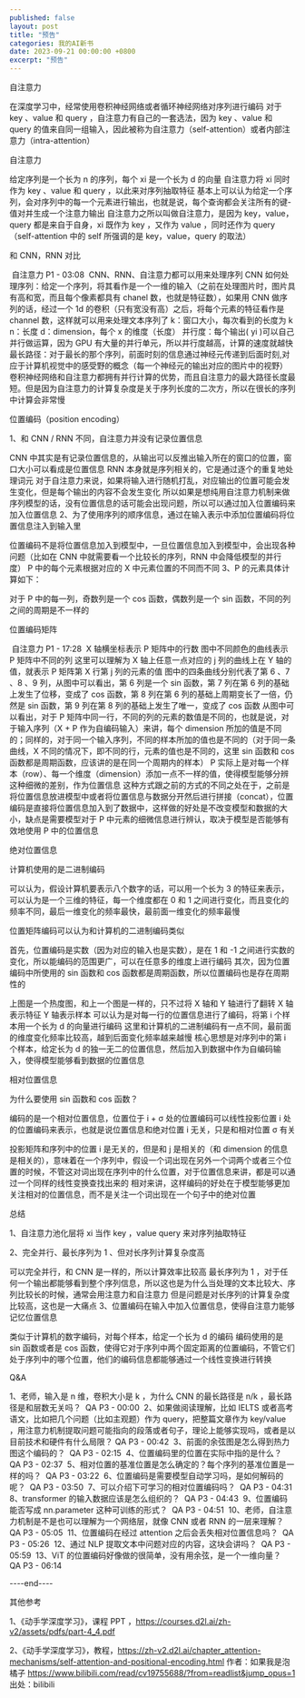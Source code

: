 ```yaml
---
published: false
layout: post
title: "预告"
categories: 我的AI新书
date: 2023-09-21 00:00:00 +0800
excerpt: "预告"
---
```



自注意力

在深度学习中，经常使用卷积神经网络或者循环神经网络对序列进行编码
对于 key 、value 和 query ，自注意力有自己的一套选法，因为 key 、value 和 query 的值来自同一组输入，因此被称为自注意力（self-attention）或者内部注意力（intra-attention）




自注意力


给定序列是一个长为 n 的序列，每个 xi 是一个长为 d 的向量
自注意力将 xi 同时作为 key 、value 和 query ，以此来对序列抽取特征
基本上可以认为给定一个序列，会对序列中的每一个元素进行输出，也就是说，每个查询都会关注所有的键-值对并生成一个注意力输出
自注意力之所以叫做自注意力，是因为 key，value，query 都是来自于自身，xi 既作为 key ，又作为 value ，同时还作为 query （self-attention 中的 self 所强调的是  key，value，query 的取法）








和 CNN，RNN 对比


﻿
自注意力 P1 - 03:08
﻿
CNN、RNN、自注意力都可以用来处理序列
CNN 如何处理序列：给定一个序列，将其看作是一个一维的输入（之前在处理图片时，图片具有高和宽，而且每个像素都具有 chanel 数，也就是特征数），如果用 CNN 做序列的话，经过一个 1d 的卷积（只有宽没有高）之后，将每个元素的特征看作是 channel 数，这样就可以用来处理文本序列了
k：窗口大小，每次看到的长度为 k
n：长度
d：dimension，每个 x 的维度（长度）
并行度：每个输出( yi )可以自己并行做运算，因为 GPU 有大量的并行单元，所以并行度越高，计算的速度就越快
最长路径：对于最长的那个序列，前面时刻的信息通过神经元传递到后面时刻,对应于计算机视觉中的感受野的概念（每一个神经元的输出对应的图片中的视野）
卷积神经网络和自注意力都拥有并行计算的优势，而且自注意力的最大路径长度最短。但是因为自注意力的计算复杂度是关于序列长度的二次方，所以在很长的序列中计算会非常慢








位置编码（position encoding）

1、和 CNN / RNN 不同，自注意力并没有记录位置信息

CNN 中其实是有记录位置信息的，从输出可以反推出输入所在的窗口的位置，窗口大小可以看成是位置信息
RNN 本身就是序列相关的，它是通过逐个的重复地处理词元
对于自注意力来说，如果将输入进行随机打乱，对应输出的位置可能会发生变化，但是每个输出的内容不会发生变化
所以如果是想纯用自注意力机制来做序列模型的话，没有位置信息的话可能会出现问题，所以可以通过加入位置编码来加入位置信息
2、为了使用序列的顺序信息，通过在输入表示中添加位置编码将位置信息注入到输入里


位置编码不是将位置信息加入到模型中，一旦位置信息加入到模型中，会出现各种问题（比如在 CNN 中就需要看一个比较长的序列，RNN 中会降低模型的并行度）
P 中的每个元素根据对应的 X 中元素位置的不同而不同
3、P 的元素具体计算如下：


对于 P 中的每一列，奇数列是一个 cos 函数，偶数列是一个 sin 函数，不同的列之间的周期是不一样的








位置编码矩阵


 ﻿
自注意力 P1 - 17:28
﻿
X 轴横坐标表示 P 矩阵中的行数
图中不同颜色的曲线表示 P 矩阵中不同的列
这里可以理解为 X 轴上任意一点对应的 j 列的曲线上在 Y 轴的值，就表示 P 矩阵第 X 行第 j 列的元素的值
图中的四条曲线分别代表了第 6 、7 、8 、9 列，从图中可以看出，第 6 列是一个 sin 函数，第 7 列在第 6 列的基础上发生了位移，变成了 cos 函数，第 8 列在第 6 列的基础上周期变长了一倍，仍然是 sin 函数，第 9 列在第 8 列的基础上发生了唯一，变成了 cos 函数
从图中可以看出，对于 P 矩阵中同一行，不同的列的元素的数值是不同的，也就是说，对于输入序列（X + P 作为自编码输入）来讲，每个 dimension 所加的值是不同的；同样的，对于同一个输入序列，不同的样本所加的值也是不同的（对于同一条曲线，X 不同的情况下，即不同的行，元素的值也是不同的，这里 sin 函数和 cos 函数都是周期函数，应该讲的是在同一个周期内的样本）
P 实际上是对每一个样本（row）、每一个维度（dimension）添加一点不一样的值，使得模型能够分辨这种细微的差别，作为位置信息
这种方式跟之前的方式的不同之处在于，之前是将位置信息放进模型中或者将位置信息与数据分开然后进行拼接（concat），位置编码是直接将位置信息加入到了数据中，这样做的好处是不改变模型和数据的大小，缺点是需要模型对于 P 中元素的细微信息进行辨认，取决于模型是否能够有效地使用 P 中的位置信息








绝对位置信息

计算机使用的是二进制编码


可以认为，假设计算机要表示八个数字的话，可以用一个长为 3 的特征来表示，可以认为是一个三维的特征，每一个维度都在 0 和 1 之间进行变化，而且变化的频率不同，最后一维变化的频率最快，最前面一维变化的频率最慢




位置矩阵编码可以认为和计算机的二进制编码类似

首先，位置编码是实数（因为对应的输入也是实数），是在 1 和 -1 之间进行实数的变化，所以能编码的范围更广，可以在任意多的维度上进行编码
其次，因为位置编码中所使用的 sin 函数和 cos 函数都是周期函数，所以位置编码也是存在周期性的

上图是一个热度图，和上一个图是一样的，只不过将 X 轴和 Y 轴进行了翻转
X 轴表示特征
Y 轴表示样本
可以认为是对每一行的位置信息进行了编码，将第 i 个样本用一个长为 d 的向量进行编码
这里和计算机的二进制编码有一点不同，最前面的维度变化频率比较高，越到后面变化频率越来越慢
核心思想是对序列中的第 i 个样本，给定长为 d 的独一无二的位置信息，然后加入到数据中作为自编码输入，使得模型能够看到数据的位置信息








相对位置信息

为什么要使用 sin 函数和 cos 函数？

 编码的是一个相对位置信息，位置位于 i + σ 处的位置编码可以线性投影位置 i 处的位置编码来表示，也就是说位置信息和绝对位置 i 无关，只是和相对位置 σ 有关

投影矩阵和序列中的位置 i 是无关的，但是和 j 是相关的（和 dimension 的信息是相关的），意味着在一个序列中，假设一个词出现在另外一个词两个或者三个位置的时候，不管这对词出现在序列中的什么位置，对于位置信息来讲，都是可以通过一个同样的线性变换查找出来的
相对来讲，这样编码的好处在于模型能够更加关注相对的位置信息，而不是关注一个词出现在一个句子中的绝对位置








总结

1、自注意力池化层将 xi 当作 key ，value query 来对序列抽取特征

2、完全并行、最长序列为 1 、但对长序列计算复杂度高

可以完全并行，和 CNN 是一样的，所以计算效率比较高
最长序列为 1 ，对于任何一个输出都能够看到整个序列信息，所以这也是为什么当处理的文本比较大、序列比较长的时候，通常会用注意力和自注意力
但是问题是对长序列的计算复杂度比较高，这也是一大痛点
3、位置编码在输入中加入位置信息，使得自注意力能够记忆位置信息

类似于计算机的数字编码，对每个样本，给定一个长为 d 的编码
编码使用的是 sin 函数或者是 cos 函数，使得它对于序列中两个固定距离的位置编码，不管它们处于序列中的哪个位置，他们的编码信息都能够通过一个线性变换进行转换








Q&A

1、老师，输入是 n 维，卷积大小是 k ，为什么 CNN 的最长路径是 n/k ，最长路径是和层数无关吗？
﻿
QA P3 - 00:00
﻿
2、如果做阅读理解，比如 IELTS 或者高考语文，比如把几个问题（比如主观题）作为 query，把整篇文章作为 key/value ，用注意力机制提取问题可能指向的段落或者句子，理论上能够实现吗，或者是以目前技术和硬件有什么局限？
﻿
QA P3 - 00:42
﻿
3、前面的余弦图是怎么得到热力图这个编码的？
﻿
QA P3 - 02:15
﻿
4、位置编码里的位置在实际中指的是什么？
﻿
QA P3 - 02:37
﻿
5、相对位置的基准位置是怎么确定的？每个序列的基准位置是一样的吗？
﻿
QA P3 - 03:22
﻿
6、位置编码是需要模型自动学习吗，是如何解码的呢？
﻿
QA P3 - 03:50
﻿
7、可以介绍下可学习的相对位置编码吗？
﻿
QA P3 - 04:31
﻿
8、transformer 的输入数据应该是怎么组织的？
﻿
QA P3 - 04:43
﻿
9、位置编码能否写成 nn.parameter 这种可训练的形式？
﻿
QA P3 - 04:51
﻿
10、老师，自注意力机制是不是也可以理解为一个网络层，就像 CNN 或者 RNN 的一层来理解？
﻿
QA P3 - 05:05
﻿
11、位置编码在经过 attention 之后会丢失相对位置信息吗？
﻿
QA P3 - 05:26
﻿
12、通过 NLP 提取文本中问题对应的内容，这块会讲吗？
﻿
QA P3 - 05:59
﻿
13、ViT 的位置编码好像做的很简单，没有用余弦，是一个一维向量？
﻿
QA P3 - 06:14
﻿








----end----

其他参考

1、《动手学深度学习》，课程 PPT ，https://courses.d2l.ai/zh-v2/assets/pdfs/part-4_4.pdf

2、《动手学深度学习》，教程，https://zh-v2.d2l.ai/chapter_attention-mechanisms/self-attention-and-positional-encoding.html 作者：如果我是泡橘子 https://www.bilibili.com/read/cv19755688/?from=readlist&jump_opus=1 出处：bilibili